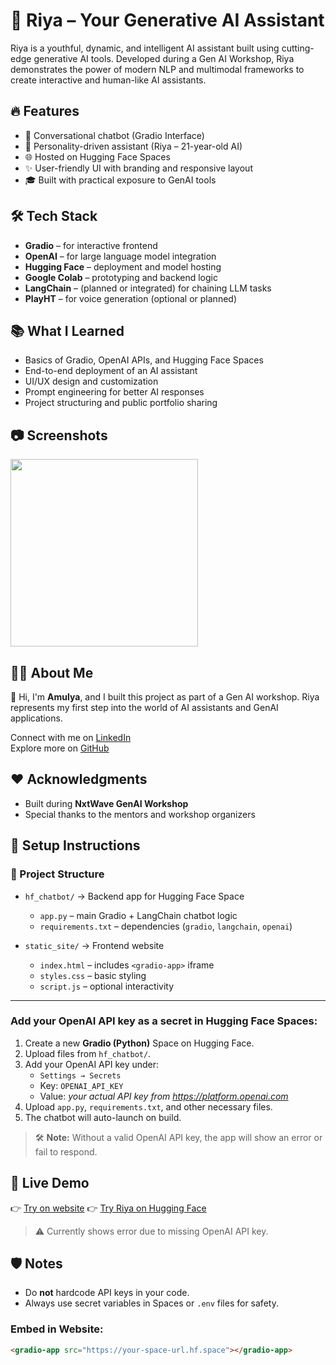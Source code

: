 # 🧠 Riya – Your Generative AI Assistant

Riya is a youthful, dynamic, and intelligent AI assistant built using cutting-edge generative AI tools. Developed during a Gen AI Workshop, Riya demonstrates the power of modern NLP and multimodal frameworks to create interactive and human-like AI assistants.

## 🔥 Features

- 💬 Conversational chatbot (Gradio Interface)
- 🤖 Personality-driven assistant (Riya – 21-year-old AI)
- 🌐 Hosted on Hugging Face Spaces
- ✨ User-friendly UI with branding and responsive layout
- 🎓 Built with practical exposure to GenAI tools

## 🛠️ Tech Stack

- **Gradio** – for interactive frontend
- **OpenAI** – for large language model integration
- **Hugging Face** – deployment and model hosting
- **Google Colab** – prototyping and backend logic
- **LangChain** – (planned or integrated) for chaining LLM tasks
- **PlayHT** – for voice generation (optional or planned)

## 📚 What I Learned

- Basics of Gradio, OpenAI APIs, and Hugging Face Spaces
- End-to-end deployment of an AI assistant
- UI/UX design and customization
- Prompt engineering for better AI responses
- Project structuring and public portfolio sharing

## 📷 Screenshots

<img src="https://herobot.app/wp-content/uploads/2022/11/AI-bot-1.jpg" width="300" />

## 🧑‍💻 About Me

👋 Hi, I'm **Amulya**, and I built this project as part of a Gen AI workshop. Riya represents my first step into the world of AI assistants and GenAI applications.

Connect with me on [LinkedIn](https://linkedin.com/in/amulyapriyaeamani)  
Explore more on [GitHub](https://github.com/Amulyapriyaeamani)

## ❤️ Acknowledgments

- Built during **NxtWave GenAI Workshop**
- Special thanks to the mentors and workshop organizers

## 🔧 Setup Instructions

### 📁 Project Structure

- `hf_chatbot/` → Backend app for Hugging Face Space  
  - `app.py` – main Gradio + LangChain chatbot logic  
  - `requirements.txt` – dependencies (`gradio`, `langchain`, `openai`)

- `static_site/` → Frontend website  
  - `index.html` – includes `<gradio-app>` iframe  
  - `styles.css` – basic styling  
  - `script.js` – optional interactivity

---

### Add your OpenAI API key as a secret in Hugging Face Spaces:

1. Create a new **Gradio (Python)** Space on Hugging Face.
2. Upload files from `hf_chatbot/`.
3. Add your OpenAI API key under:
   - `Settings → Secrets`
   - Key: `OPENAI_API_KEY`
   - Value: *your actual API key from https://platform.openai.com*
4. Upload `app.py`, `requirements.txt`, and other necessary files.
5. The chatbot will auto-launch on build.

> 🛠️ **Note:** Without a valid OpenAI API key, the app will show an error or fail to respond.
## 🚀 Live Demo
👉 [Try on website](amulyaaichatbot.ccbp.tech)
👉 [Try Riya on Hugging Face](https://amulyaeamani-mygenaichatbot.hf.space)
> ⚠️ Currently shows error due to missing OpenAI API key.

## 🛡️ Notes

- Do **not** hardcode API keys in your code.
- Always use secret variables in Spaces or `.env` files for safety.

### Embed in Website:

```html
<gradio-app src="https://your-space-url.hf.space"></gradio-app>


  
